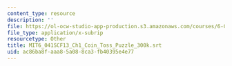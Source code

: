 ```yaml
---
content_type: resource
description: ''
file: https://ol-ocw-studio-app-production.s3.amazonaws.com/courses/6-041sc-probabilistic-systems-analysis-and-applied-probability-fall-2013/ac86ba8faaa85a088ca3fb40395e4e77_MIT6_041SCF13_Ch1_Coin_Toss_Puzzle_300k.vtt
file_type: application/x-subrip
resourcetype: Other
title: MIT6_041SCF13_Ch1_Coin_Toss_Puzzle_300k.srt
uid: ac86ba8f-aaa8-5a08-8ca3-fb40395e4e77
---
```

